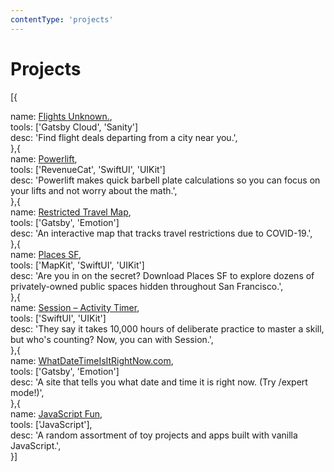 ```yaml
---
contentType: 'projects'
---
```


<h1>Projects</h1>

[{</br>
  <div class="obj-content">
    name: 
      <a target="_blank" rel="noopener noreferrer" href="https://flightsunknown.com">Flights Unknown.</a>,<br />
    tools: 
      [<span class="green">'Gatsby Cloud'</span>, <span class="green">'Sanity'</span>]</br>
    desc: 
      <span class="yellow">'Find flight deals departing from a city near you.'</span>,</br>
  </div>
},{</br>
  <div class="obj-content">
    name: 
      <a target="_blank" rel="noopener noreferrer" href="https://apps.apple.com/app/id1502056323">Powerlift</a>,<br />
    tools: 
      [<span class="green">'RevenueCat'</span>, <span class="green">'SwiftUI'</span>, <span class="green">'UIKit'</span>]</br>
    desc: 
      <span class="yellow">'Powerlift makes quick barbell plate calculations so you can focus on your lifts and not worry about the math.'</span>,</br>
  </div>
},{</br>
  <div class="obj-content">
    name: 
      <a target="_blank" rel="noopener noreferrer" href="https://restrictedtravelmap.com">Restricted Travel Map</a>,<br />
    tools: 
      [<span class="green">'Gatsby'</span>, <span class="green">'Emotion'</span>]</br>
    desc: 
      <span class="yellow">'An interactive map that tracks travel restrictions due to COVID-19.'</span>,</br>
  </div>
},{</br>
  <div class="obj-content">
    name: 
      <a target="_blank" rel="noopener noreferrer" href="https://apps.apple.com/us/app/places-san-francisco/id1497590988">Places SF</a>,<br />
    tools: 
      [<span class="green">'MapKit'</span>, <span class="green">'SwiftUI'</span>, <span class="green">'UIKit'</span>]</br>
    desc: 
      <span class="yellow">'Are you in on the secret? Download Places SF to explore dozens of privately-owned public spaces hidden throughout San Francisco.'</span>,</br>
  </div>
},{</br>
  <div class="obj-content">
    name: 
      <a target="_blank" rel="noopener noreferrer" href="https://apps.apple.com/us/app/session-activity-timer/id1493474157">Session – Activity Timer</a>,<br />
    tools: 
      [<span class="green">'SwiftUI'</span>, <span class="green">'UIKit'</span>]</br>
    desc: 
      <span class="yellow">'They say it takes 10,000 hours of deliberate practice to master a skill, but who's counting? Now, you can with Session.'</span>,</br>
  </div>
},{</br>
  <div class="obj-content">
    name: 
      <a target="_blank" rel="noopener noreferrer" href="https://whatdatetimeisitrightnow.com">WhatDateTimeIsItRightNow.com</a>,<br />
    tools: 
      [<span class="green">'Gatsby'</span>, <span class="green">'Emotion'</span>]</br>
    desc: 
      <span class="yellow">'A site that tells you what date and time it is right now. (Try /expert mode!)'</span>,</br>
  </div>
},{</br>
  <div class="obj-content">
    name: 
      <a target="_blank" rel="noopener noreferrer" href="https://yihwan.github.io/javascript-fun/">JavaScript Fun</a>,<br />
    tools: 
      [<span class="green">'JavaScript'</span>],</br>
    desc: 
      <span class="yellow">'A random assortment of toy projects and apps built with vanilla JavaScript.'</span>,</br>
  </div>
}]